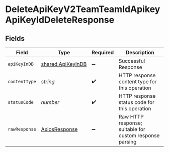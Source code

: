 # DeleteApiKeyV2TeamTeamIdApikeyApiKeyIdDeleteResponse


## Fields

| Field                                                   | Type                                                    | Required                                                | Description                                             |
| ------------------------------------------------------- | ------------------------------------------------------- | ------------------------------------------------------- | ------------------------------------------------------- |
| `apiKeyInDB`                                            | [shared.ApiKeyInDB](../../models/shared/apikeyindb.md)  | :heavy_minus_sign:                                      | Successful Response                                     |
| `contentType`                                           | *string*                                                | :heavy_check_mark:                                      | HTTP response content type for this operation           |
| `statusCode`                                            | *number*                                                | :heavy_check_mark:                                      | HTTP response status code for this operation            |
| `rawResponse`                                           | [AxiosResponse](https://axios-http.com/docs/res_schema) | :heavy_minus_sign:                                      | Raw HTTP response; suitable for custom response parsing |